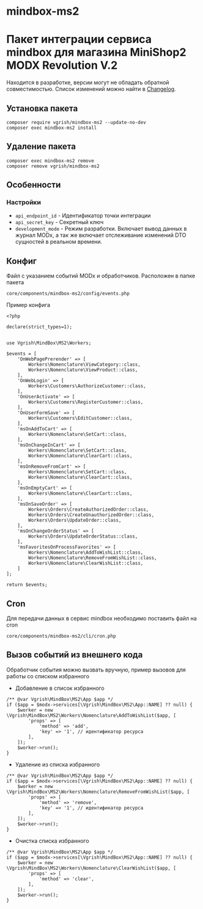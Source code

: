 # mindbox-ms2

# Пакет интеграции сервиса mindbox для магазина MiniShop2 MODX Revolution V.2

Находится в разработке, версии могут не обладать обратной совместимостью. Список изменений можно найти
в [Changelog](CHANGELOG.md).

## Установка пакета
```
composer require vgrish/mindbox-ms2 --update-no-dev
composer exec mindbox-ms2 install
```

## Удаление пакета
```
composer exec mindbox-ms2 remove
composer remove vgrish/mindbox-ms2
```

## Особенности

### Настройки

* `api_endpoint_id` - Идентификатор точки интеграции
* `api_secret_key` - Секретный ключ
* `development_mode` - Режим разработки. Включает вывод данных в журнал MODx, а так же включает отслеживание изменений DTO сущностей в реальном времени.

## Конфиг
Файл с указанием событий MODx и обработчиков. Расположен в папке пакета 
```
core/components/mindbox-ms2/config/events.php
```
Пример конфига

```
<?php

declare(strict_types=1);


use Vgrish\MindBox\MS2\Workers;

$events = [
    'OnWebPagePrerender' => [
        Workers\Nomenclature\ViewCategory::class,
        Workers\Nomenclature\ViewProduct::class,
    ],
    'OnWebLogin' => [
        Workers\Customers\AuthorizeCustomer::class,
    ],
    'OnUserActivate' => [
        Workers\Customers\RegisterCustomer::class,
    ],
    'OnUserFormSave' => [
        Workers\Customers\EditCustomer::class,
    ],
    'msOnAddToCart' => [
        Workers\Nomenclature\SetCart::class,
    ],
    'msOnChangeInCart' => [
        Workers\Nomenclature\SetCart::class,
        Workers\Nomenclature\ClearCart::class,
    ],
    'msOnRemoveFromCart' => [
        Workers\Nomenclature\SetCart::class,
        Workers\Nomenclature\ClearCart::class,
    ],
    'msOnEmptyCart' => [
        Workers\Nomenclature\ClearCart::class,
    ],
    'msOnSaveOrder' => [
        Workers\Orders\CreateAuthorizedOrder::class,
        Workers\Orders\CreateUnauthorizedOrder::class,
        Workers\Orders\UpdateOrder::class,
    ],
    'msOnChangeOrderStatus' => [
        Workers\Orders\UpdateOrderStatus::class,
    ],
    'msFavoritesOnProcessFavorites' => [
        Workers\Nomenclature\AddToWishList::class,
        Workers\Nomenclature\RemoveFromWishList::class,
        Workers\Nomenclature\ClearWishList::class,
    ]
];

return $events;
```

## Cron
Для передачи данных в сервис mindbox необходимо поставить файл на cron
```
core/components/mindbox-ms2/cli/cron.php
```

## Вызов событий из внешнего кода 
Обработчик события можно вызвать вручную, пример вызовов для работы со списком избранного

- Добавление в список избранного
```
/** @var Vgrish\MindBox\MS2\App $app */
if ($app = $modx->services[\Vgrish\MindBox\MS2\App::NAME] ?? null) {
    $worker = new \Vgrish\MindBox\MS2\Workers\Nomenclature\AddToWishList($app, [
        'props' => [
            'method' => 'add',
            'key' => '1', // идентификатор ресурса
        ],
    ]);
    $worker->run();
}
```

- Удаление из списка избранного
```
/** @var Vgrish\MindBox\MS2\App $app */
if ($app = $modx->services[\Vgrish\MindBox\MS2\App::NAME] ?? null) {
    $worker = new \Vgrish\MindBox\MS2\Workers\Nomenclature\RemoveFromWishList($app, [
        'props' => [
            'method' => 'remove',
            'key' => '1', // идентификатор ресурса
        ],
    ]);
    $worker->run();
}
```
- Очистка списка избранного
```
/** @var Vgrish\MindBox\MS2\App $app */
if ($app = $modx->services[\Vgrish\MindBox\MS2\App::NAME] ?? null) {
    $worker = new \Vgrish\MindBox\MS2\Workers\Nomenclature\ClearWishList($app, [
        'props' => [
            'method' => 'clear',
        ],
    ]);
    $worker->run();
}

```

